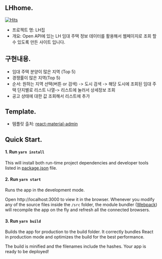 ## LHhome. 
[![Hits](https://hits.seeyoufarm.com/api/count/incr/badge.svg?url=https%3A%2F%2Fgithub.com%2FLHhome&count_bg=%23A193F1&title_bg=%23555555&icon=homeassistant.svg&icon_color=%23E7E7E7&title=visits&edge_flat=false)](https://hits.seeyoufarm.com)

- 프로젝트 명: LH집
- 개요: Open API에 있는 LH 임대 주택 정보 데이터를 활용해서 웹페이지로 조회 할 수 있도록 만든 사이트 입니다.


## 구현내용.
- 임대 주택 분양이 많은 지역 (Top 5)
- 경쟁률이 많은 지역(Top 5)
- 순서: 원하는 지역 선택(버튼 or 검색) -> 도시 검색 -> 해당 도시에 조회된 임대 주택 단지별로 리스트 나열-> 리스트에 눌러서 상세정보 조회
- 공고 상태에 대한 값 조회해서 리스트에 추가


## Template.
- 템플릿 출처: [react-material-admin](https://github.com/flatlogic/react-material-admin)


## Quick Start.

#### 1. Run `yarn install`

This will install both run-time project dependencies and developer tools listed
in [package.json](package.json) file.

#### 2. Run `yarn start`

Runs the app in the development mode.

Open http://localhost:3000 to view it in the browser. Whenever you modify any of the source files inside the `/src` folder,
the module bundler ([Webpack](http://webpack.github.io/)) will recompile the
app on the fly and refresh all the connected browsers.

#### 3. Run `yarn build`

Builds the app for production to the build folder.
It correctly bundles React in production mode and optimizes the build for the best performance.

The build is minified and the filenames include the hashes.
Your app is ready to be deployed!
